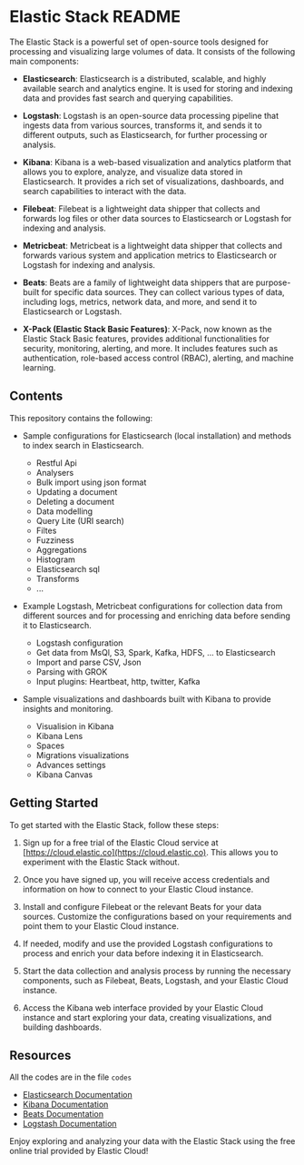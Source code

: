 # Elastic Stack README

The Elastic Stack is a powerful set of open-source tools designed for processing and visualizing large volumes of data. It consists of the following main components:

- **Elasticsearch**: Elasticsearch is a distributed, scalable, and highly available search and analytics engine. It is used for storing and indexing data and provides fast search and querying capabilities.

- **Logstash**: Logstash is an open-source data processing pipeline that ingests data from various sources, transforms it, and sends it to different outputs, such as Elasticsearch, for further processing or analysis.

- **Kibana**: Kibana is a web-based visualization and analytics platform that allows you to explore, analyze, and visualize data stored in Elasticsearch. It provides a rich set of visualizations, dashboards, and search capabilities to interact with the data.

- **Filebeat**: Filebeat is a lightweight data shipper that collects and forwards log files or other data sources to Elasticsearch or Logstash for indexing and analysis.

- **Metricbeat**: Metricbeat is a lightweight data shipper that collects and forwards various system and application metrics to Elasticsearch or Logstash for indexing and analysis.

- **Beats**: Beats are a family of lightweight data shippers that are purpose-built for specific data sources. They can collect various types of data, including logs, metrics, network data, and more, and send it to Elasticsearch or Logstash.

- **X-Pack (Elastic Stack Basic Features)**: X-Pack, now known as the Elastic Stack Basic features, provides additional functionalities for security, monitoring, alerting, and more. It includes features such as authentication, role-based access control (RBAC), alerting, and machine learning.

## Contents

This repository contains the following:

- Sample configurations for Elasticsearch (local installation) and methods to index search in Elasticsearch.
    - Restful Api
    - Analysers
    - Bulk import using json format
    - Updating a document
    - Deleting a document
    - Data modelling
    - Query Lite (URI search)
    - Filtes
    - Fuzziness
    - Aggregations
    - Histogram
    - Elasticsearch sql
    - Transforms
    - ...

- Example Logstash, Metricbeat configurations for collection data from different sources and for processing and enriching data before sending it to Elasticsearch.
    - Logstash configuration
    - Get data from MsQl, S3, Spark, Kafka, HDFS, ... to Elasticsearch
    - Import and parse CSV, Json
    - Parsing with GROK
    - Input plugins: Heartbeat, http, twitter, Kafka
    
- Sample visualizations and dashboards built with Kibana to provide insights and monitoring.
    - Visualision in Kibana
    - Kibana Lens
    - Spaces
    - Migrations visualizations
    - Advances settings
    - Kibana Canvas


## Getting Started

To get started with the Elastic Stack, follow these steps:

1. Sign up for a free trial of the Elastic Cloud service at [https://cloud.elastic.co](https://cloud.elastic.co). This allows you to experiment with the Elastic Stack without.

2. Once you have signed up, you will receive access credentials and information on how to connect to your Elastic Cloud instance.

3. Install and configure Filebeat or the relevant Beats for your data sources. Customize the configurations based on your requirements and point them to your Elastic Cloud instance.

4. If needed, modify and use the provided Logstash configurations to process and enrich your data before indexing it in Elasticsearch.

5. Start the data collection and analysis process by running the necessary components, such as Filebeat, Beats, Logstash, and your Elastic Cloud instance.

6. Access the Kibana web interface provided by your Elastic Cloud instance and start exploring your data, creating visualizations, and building dashboards.


## Resources

All the codes are in the file `codes`

- [Elasticsearch Documentation](https://www.elastic.co/guide/index.html)
- [Kibana Documentation](https://www.elastic.co/guide/en/kibana/current/index.html)
- [Beats Documentation](https://www.elastic.co/guide/en/beats/libbeat/current/index.html)
- [Logstash Documentation](https://www.elastic.co/guide/en/logstash/current/index.html)

Enjoy exploring and analyzing your data with the Elastic Stack using the free online trial provided by Elastic Cloud!
